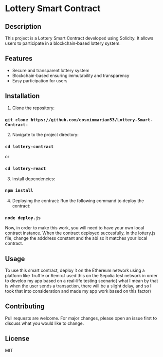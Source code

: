 # Lottery Smart Contract

## Description
This project is a Lottery Smart Contract developed using Solidity. It allows users to participate in a blockchain-based lottery system.

## Features
- Secure and transparent lottery system
- Blockchain-based ensuring immutability and transparency
- Easy participation for users

## Installation
1. Clone the repository:
### `git clone https://github.com/cosminmarian53/Lottery-Smart-Contract-`

2. Navigate to the project directory:
### `cd lottery-contract`
or
### `cd lottery-react`

3. Install dependencies:
### `npm install`

4. Deploying the contract:
Run the following command to deploy the contract:
### `node deploy.js`
Now, in order to make this work, you will need to have your own local contract instance. When the contract deployed succesfully, in the lottery.js file, 
change the adddress constant and the abi so it matches your local contract.

## Usage
To use this smart contract, deploy it on the Ethereum network using a platform like Truffle or Remix.I used this on the Sepolia test network in order to develop my app based on a real-life testing scenario( what I mean by that
is when the user sends a transaction, there will be a slight delay, and so I took that into consideration and made my app work based on this factor)

## Contributing
Pull requests are welcome. For major changes, please open an issue first to discuss what you would like to change.

## License
MIT
